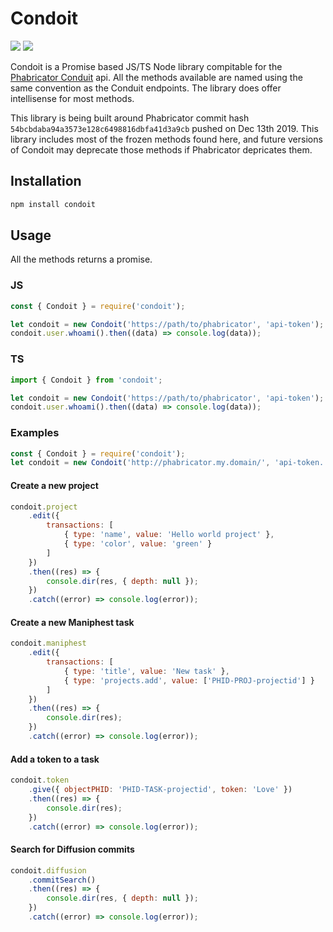 
# Condoit
[![](https://img.shields.io/badge/Docs-Docs-00a02e?logo=github&style=for-the-badge&color=0000ff)](https://securisec.github.io/condoit/)
![](https://img.shields.io/npm/v/condoit?style=for-the-badge)

Condoit is a Promise based JS/TS Node library compitable for the [Phabricator Conduit](https://secure.phabricator.com/conduit/method/) api. All the methods available are named using the same convention as the Conduit endpoints. The library does offer intellisense for most methods.

This library is being built around Phabricator commit hash `54bcbdaba94a3573e128c6498816dbfa41d3a9cb` pushed on Dec 13th 2019. This library includes most of the frozen methods found here, and future versions of Condoit may deprecate those methods if Phabricator depricates them.

## Installation

```bash
npm install condoit
```

## Usage

All the methods returns a promise.

### JS

```js
const { Condoit } = require('condoit');

let condoit = new Condoit('https://path/to/phabricator', 'api-token');
condoit.user.whoami().then((data) => console.log(data));
```

### TS

```ts
import { Condoit } from 'condoit';

let condoit = new Condoit('https://path/to/phabricator', 'api-token');
condoit.user.whoami().then((data) => console.log(data));
```

### Examples

```js
const { Condoit } = require('condoit');
let condoit = new Condoit('http://phabricator.my.domain/', 'api-token...');
```

#### Create a new project

```js
condoit.project
	.edit({
		transactions: [
			{ type: 'name', value: 'Hello world project' },
			{ type: 'color', value: 'green' }
		]
	})
	.then((res) => {
		console.dir(res, { depth: null });
	})
	.catch((error) => console.log(error));
```

#### Create a new Maniphest task

```js
condoit.maniphest
	.edit({
		transactions: [
			{ type: 'title', value: 'New task' },
			{ type: 'projects.add', value: ['PHID-PROJ-projectid'] }
		]
	})
	.then((res) => {
		console.dir(res);
	})
	.catch((error) => console.log(error));
```

#### Add a token to a task

```js
condoit.token
	.give({ objectPHID: 'PHID-TASK-projectid', token: 'Love' })
	.then((res) => {
		console.dir(res);
	})
	.catch((error) => console.log(error));
```

#### Search for Diffusion commits

```js
condoit.diffusion
	.commitSearch()
	.then((res) => {
		console.dir(res, { depth: null });
	})
	.catch((error) => console.log(error));
```
